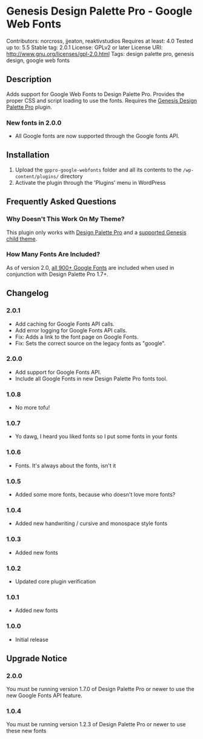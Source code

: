# Genesis Design Palette Pro - Google Web Fonts
Contributors: norcross, jjeaton, reaktivstudios
Requires at least: 4.0
Tested up to: 5.5
Stable tag: 2.0.1
License: GPLv2 or later
License URI: http://www.gnu.org/licenses/gpl-2.0.html
Tags: design palette pro, genesis design, google web fonts

## Description

Adds support for Google Web Fonts to Design Palette Pro. Provides the proper CSS and script loading to use the fonts. Requires the [Genesis Design Palette Pro](http://genesisdesignpro.com/ "Genesis Design Palette Pro") plugin.

### New fonts in 2.0.0
* All Google fonts are now supported through the Google fonts API.

## Installation
1. Upload the `gppro-google-webfonts` folder and all its contents to the `/wp-content/plugins/` directory
1. Activate the plugin through the 'Plugins' menu in WordPress

## Frequently Asked Questions

### Why Doesn't This Work On My Theme?

This plugin only works with [Design Palette Pro](https://genesisdesignpro.com/) and a [supported Genesis child theme](https://genesisdesignpro.com/themes/).

### How Many Fonts Are Included?

As of version 2.0, [all 900+ Google Fonts](https://fonts.google.com/) are included when used in conjunction with Design Palette Pro 1.7+.

## Changelog

### 2.0.1
* Add caching for Google Fonts API calls.
* Add error logging for Google Fonts API calls.
* Fix: Adds a link to the font page on Google Fonts.
* Fix: Sets the correct source on the legacy fonts as "google".

### 2.0.0
* Add support for Google Fonts API.
* Include all Google Fonts in new Design Palette Pro fonts tool.

### 1.0.8
* No more tofu!

### 1.0.7
* Yo dawg, I heard you liked fonts so I put some fonts in your fonts

### 1.0.6
* Fonts. It's always about the fonts, isn't it

### 1.0.5
* Added some more fonts, because who doesn't love more fonts?

### 1.0.4
* Added new handwriting / cursive and monospace style fonts

### 1.0.3
* Added new fonts

### 1.0.2
* Updated core plugin verification

### 1.0.1
* Added new fonts

### 1.0.0
* Initial release

## Upgrade Notice

### 2.0.0
You must be running version 1.7.0 of Design Palette Pro or newer to use the new Google Fonts API feature.

### 1.0.4
You must be running version 1.2.3 of Design Palette Pro or newer to use these new fonts
